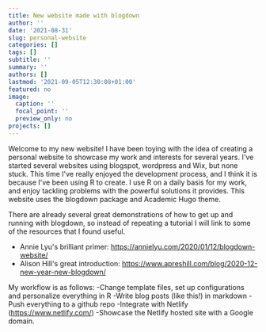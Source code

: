 ```yaml
---
title: New website made with blogdown
author: ''
date: '2021-08-31'
slug: personal-website
categories: []
tags: []
subtitle: ''
summary: ''
authors: []
lastmod: '2021-09-05T12:30:08+01:00'
featured: no
image:
  caption: ''
  focal_point: ''
  preview_only: no
projects: []
---
```

Welcome to my new website! I have been toying with the idea of creating a personal website to showcase my work and interests for several years. I've started several websites using blogspot, wordpress and Wix, but none stuck. 
This time I've really enjoyed the development process, and I think it is because I've been using R to create. I use R on a daily basis for my work, and enjoy tackling problems with the powerful solutions it provides. This website uses the blogdown package and Academic Hugo theme. 

There are already several great demonstrations of how to get up and running with blogdown, so instead of repeating a tutorial I will link to some of the resources that I found useful. 
- Annie Lyu's brilliant primer: https://annielyu.com/2020/01/12/blogdown-website/
- Alison Hill's great introduction: https://www.apreshill.com/blog/2020-12-new-year-new-blogdown/

My workflow is as follows:
-Change template files, set up configurations and personalize everything in R
-Write blog posts (like this!) in markdown
-Push everything to a github repo
-Integrate with Netlify (https://www.netlify.com/)
-Showcase the Netlify hosted site with a Google domain.
